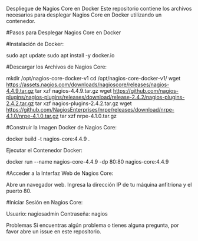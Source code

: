 Despliegue de Nagios Core en Docker
Este repositorio contiene los archivos necesarios para desplegar Nagios Core en Docker utilizando un contenedor.


#Pasos para Desplegar Nagios Core en Docker


#Instalación de Docker:

sudo apt update
sudo apt install -y docker.io

#Descargar los Archivos de Nagios Core:

mkdir /opt/nagios-core-docker-v1
cd /opt/nagios-core-docker-v1/
wget https://assets.nagios.com/downloads/nagioscore/releases/nagios-4.4.9.tar.gz
tar xzf nagios-4.4.9.tar.gz 
wget https://github.com/nagios-plugins/nagios-plugins/releases/download/release-2.4.2/nagios-plugins-2.4.2.tar.gz
tar xzf nagios-plugins-2.4.2.tar.gz 
wget https://github.com/NagiosEnterprises/nrpe/releases/download/nrpe-4.1.0/nrpe-4.1.0.tar.gz
tar xzf nrpe-4.1.0.tar.gz 

#Construir la Imagen Docker de Nagios Core:

docker build -t nagios-core:4.4.9 .

Ejecutar el Contenedor Docker:

docker run --name nagios-core-4.4.9 -dp 80:80 nagios-core:4.4.9


#Acceder a la Interfaz Web de Nagios Core:

Abre un navegador web.
Ingresa la dirección IP de tu máquina anfitriona y el puerto 80.


#Iniciar Sesión en Nagios Core:

Usuario: nagiosadmin
Contraseña: nagios

Problemas
Si encuentras algún problema o tienes alguna pregunta, por favor abre un issue en este repositorio.
